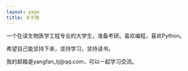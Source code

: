 ```yaml
---
layout: page
title: 关于我 
---
```


一个在读生物医学工程专业的大学生，准备考研。喜欢编程，喜欢Python。
<p>
希望自己能坚持下来，坚持学习，坚持读书。
<p>
我的邮箱是yangfan_tj@qq.com，可以一起学习交流。
<p>